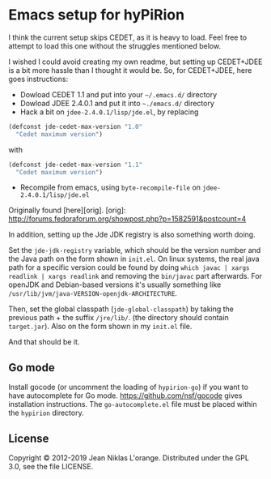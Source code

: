 # Emacs setup for hyPiRion

I think the current setup skips CEDET, as it is heavy to load. Feel free to
attempt to load this one without the struggles mentioned below.

I wished I could avoid creating my own readme, but setting up CEDET+JDEE is a
bit more hassle than I thought it would be. So, for CEDET+JDEE, here goes
instructions:

* Dowload CEDET 1.1 and put into your `~/.emacs.d/` directory
* Dowload JDEE 2.4.0.1 and put it into `~./emacs.d/` directory
* Hack a bit on `jdee-2.4.0.1/lisp/jde.el`, by replacing

```lisp
(defconst jde-cedet-max-version "1.0"
  "Cedet maximum version")
```

  with
```lisp
(defconst jde-cedet-max-version "1.1"
  "Cedet maximum version")
```

* Recompile from emacs, using `byte-recompile-file` on
  `jdee-2.4.0.1/lisp/jde.el`

Originally found [here][orig].
[orig]: http://forums.fedoraforum.org/showpost.php?p=1582591&postcount=4

In addition, setting up the Jde JDK registry is also something worth doing.

Set the `jde-jdk-registry` variable, which should be the version number and the
Java path on the form shown in `init.el`. On linux systems, the real java path
for a specific version could be found by doing `which javac | xargs readlink |
xargs readlink` and removing the `bin/javac` part afterwards. For openJDK and
Debian-based versions it's usually something like
`/usr/lib/jvm/java-VERSION-openjdk-ARCHITECTURE`.

Then, set the global classpath (`jde-global-classpath`) by taking the previous
path + the suffix `/jre/lib/`. (the directory should contain `target.jar`). Also
on the form shown in my `init.el` file.

And that should be it.

## Go mode

Install gocode (or uncomment the loading of `hypirion-go`) if you want to have
autocomplete for Go mode. <https://github.com/nsf/gocode> gives installation
instructions. The `go-autocomplete.el` file must be placed within the `hypirion`
directory.

## License

Copyright © 2012-2019 Jean Niklas L'orange. Distributed under the GPL 3.0, see
the file LICENSE.
